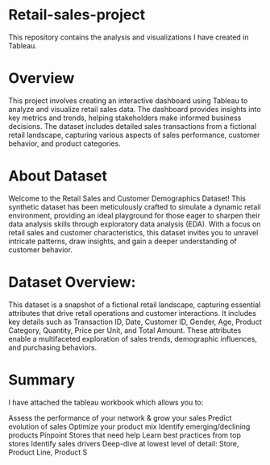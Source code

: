 # Retail-sales-project
This repository contains the analysis and visualizations I have created in Tableau.

# Overview
This project involves creating an interactive dashboard using Tableau to analyze and visualize retail sales data. The dashboard provides insights into key metrics and trends, helping stakeholders make informed business decisions. The dataset includes detailed sales transactions from a fictional retail landscape, capturing various aspects of sales performance, customer behavior, and product categories.

# About Dataset
Welcome to the Retail Sales and Customer Demographics Dataset! This synthetic dataset has been meticulously crafted to simulate a dynamic retail environment, providing an ideal playground for those eager to sharpen their data analysis skills through exploratory data analysis (EDA). With a focus on retail sales and customer characteristics, this dataset invites you to unravel intricate patterns, draw insights, and gain a deeper understanding of customer behavior.

# Dataset Overview:
This dataset is a snapshot of a fictional retail landscape, capturing essential attributes that drive retail operations and customer interactions. It includes key details such as Transaction ID, Date, Customer ID, Gender, Age, Product Category, Quantity, Price per Unit, and Total Amount. These attributes enable a multifaceted exploration of sales trends, demographic influences, and purchasing behaviors.

# Summary
I have attached the tableau workbook which allows you to:

Assess the performance of your network & grow your sales
Predict evolution of sales
Optimize your product mix
Identify emerging/declining products
Pinpoint Stores that need help
Learn best practices from top stores
Identify sales drivers
Deep-dive at lowest level of detail: Store, Product Line, Product
S
